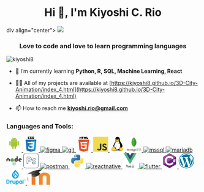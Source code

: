 <h1 align="center">Hi 👋, I'm Kiyoshi C. Rio</h1>
<!--<div align="center"><img src="https://github.com/Kiyoshi8/Kiyoshi8/assets/86674319/2ababd73-96c7-46b1-a01c-a4f9eb760011/main/aditya-banner.png"></div>-->
<!--<div align="center"><img src="https://github.com/Kiyoshi8/Kiyoshi8/assets/86674319/d59e469e-93b1-4ea1-a781-bb4375aa36c0/main/aditya-banner.png"></div>-->

<!--<div align="center"><img src="https://github.com/Kiyoshi8/Kiyoshi8/assets/86674319/6f928d60-edd0-4ea9-9ff6-b961bf59bbf4/main/aditya-banner.png"></div>-->
<!--<div align="center"><img src="https://github.com/Kiyoshi8/Kiyoshi8/assets/86674319/cbc3d2ac-9e63-496c-9aa4-93b811896a10/main/aditya-banner.png"></div>-->
<!--<div align="center"><img src="https://github.com/Kiyoshi8/Kiyoshi8/assets/86674319/e85a1819-799b-4852-8b80-5e8367ab8741/main/aditya-banner.png"></div>--->

<!--<div align="center"><img src="https://github.com/Kiyoshi8/Kiyoshi8/assets/86674319/81fe6dde-0096-43c1-8278-72b8d570fb37/main/aditya-banner.png"></div>-->

<!--<div align="center"><img src="https://github.com/Kiyoshi8/Kiyoshi8/assets/86674319/46ddae44-e44d-4651-a375-6af66dcd2ee9/main/aditya-banner.png"></div>-->

<!--<div align="center"><img src="https://github.com/Kiyoshi8/Kiyoshi8/assets/86674319/4fd0cedb-9083-471a-8668-5b80b55c4952/main/aditya-banner.png"></div>-->

<!--<div align="center"><img src="https://github.com/Kiyoshi8/Kiyoshi8/assets/86674319/4a5a7109-d9f9-499d-8d1d-8f33ac95b09f/main/aditya-banner.png"></div>-->

<!--<div align="center"><img src="https://github.com/Kiyoshi8/Kiyoshi8/assets/86674319/18f01364-d956-4e7f-bc13-06e62e76fbfb/main/aditya-banner.png"></div>-->

<!--<div align="center"><img src="https://github.com/Kiyoshi8/Kiyoshi8/assets/86674319/9240a2aa-09dd-411e-a733-88021880c4d6/main/aditya-banner.png"></div>-->

<!--<div align="center"><img src="https://github.com/Kiyoshi8/Kiyoshi8/assets/86674319/b27f6e54-0ed1-4c84-bfbd-4af1fb9b49d9/main/aditya-banner.png"></div>-->

<!---<div align="center"><img src="https://github.com/Kiyoshi8/Kiyoshi8/assets/a0e4f73a-6e04-4027-bd2e-30591765fedf/main/aditya-banner.jpg"></div>-->

<!---<div align="center"> <img src="https://github.com/Kiyoshi8/Kiyoshi8/blob/main/008av8Hogy1hshw7rtogwj31hc0u04lb.jpg"> </div>-->

<!--<div align="center"> <img src="https://github.com/Kiyoshi8/Kiyoshi8/blob/main/Li-SHEN_Wallpaper.png"> </div>-->

<!--<div align="center"> <img src="https://github.com/Kiyoshi8/Kiyoshi8/blob/main/shen_xinghui-wallpaper.png"> </div>-->

<!--<div align="center"> <img src="https://github.com/Kiyoshi8/Kiyoshi8/blob/main/Facebook Event Cover 2020x1280 px.png"> </div>-->

<!--<div align="center"> <img src="https://github.com/Kiyoshi8/Kiyoshi8/blob/main/夏以昼.png"> </div>-->

<!--<div align="center"> <img src="https://github.com/Kiyoshi8/Kiyoshi8/blob/main/Shenxinghuievent2.png"> </div>-->

<!--<div align="center"> <img src="https://github.com/Kiyoshi8/Kiyoshi8/blob/main/Xiayizhou.png"> </div>-->

<!--<div align="center"> <img src="https://github.com/Kiyoshi8/Kiyoshi8/blob/main/ShenXinghuiwallpaper1.png"> </div>-->
div align="center"> <img src="https://github.com/Kiyoshi8/Kiyoshi8/blob/main/seagod wallpaper.png"> </div>





<h3 align="center">Love to code and love to learn programming languages</h3>

<p align="left"> <img src="https://komarev.com/ghpvc/?username=kiyoshi8&label=Profile%20views&color=0e75b6&style=flat" alt="kiyoshi8" /> </p>

- 🌱 I’m currently learning **Python, R, SQL, Machine Learning, React**

- 👨‍💻 All of my projects are available at [https://kiyoshi8.github.io/3D-City-Animation/index_4.html](https://kiyoshi8.github.io/3D-City-Animation/index_4.html)

- 📫 How to reach me **kiyoshi.rio@gmail.com**


<p align="left">
</p>

<h3 align="left">Languages and Tools:</h3>
<p align="left"> <a href="https://developer.android.com" target="_blank" rel="noreferrer"> <img src="https://raw.githubusercontent.com/devicons/devicon/master/icons/android/android-original-wordmark.svg" alt="android" width="40" height="40"/> </a> <a href="https://www.w3schools.com/css/" target="_blank" rel="noreferrer"> <img src="https://raw.githubusercontent.com/devicons/devicon/master/icons/css3/css3-original-wordmark.svg" alt="css3" width="40" height="40"/> </a> <a href="https://www.figma.com/" target="_blank" rel="noreferrer"> <img src="https://www.vectorlogo.zone/logos/figma/figma-icon.svg" alt="figma" width="40" height="40"/> </a> <a href="https://git-scm.com/" target="_blank" rel="noreferrer"> <img src="https://www.vectorlogo.zone/logos/git-scm/git-scm-icon.svg" alt="git" width="40" height="40"/> </a> <a href="https://www.w3.org/html/" target="_blank" rel="noreferrer"> <img src="https://raw.githubusercontent.com/devicons/devicon/master/icons/html5/html5-original-wordmark.svg" alt="html5" width="40" height="40"/> </a> <a href="https://developer.mozilla.org/en-US/docs/Web/JavaScript" target="_blank" rel="noreferrer"> <img src="https://raw.githubusercontent.com/devicons/devicon/master/icons/javascript/javascript-original.svg" alt="javascript" width="40" height="40"/> </a> <a href="https://www.linux.org/" target="_blank" rel="noreferrer"> <img src="https://raw.githubusercontent.com/devicons/devicon/master/icons/linux/linux-original.svg" alt="linux" width="40" height="40"/> </a> <a href="https://www.mongodb.com/" target="_blank" rel="noreferrer"> <img src="https://raw.githubusercontent.com/devicons/devicon/master/icons/mongodb/mongodb-original-wordmark.svg" alt="mongodb" width="40" height="40"/> </a> <a href="https://www.microsoft.com/en-us/sql-server" target="_blank" rel="noreferrer"> <img src="https://www.svgrepo.com/show/303229/microsoft-sql-server-logo.svg" alt="mssql" width="40" height="40"/> </a> <a href="https://mariadb.org/" target="_blank" rel="noreferrer"> <img src="https://www.vectorlogo.zone/logos/mariadb/mariadb-icon.svg" alt="mariadb" width="40" height="40"/> </a> <a href="https://nodejs.org" target="_blank" rel="noreferrer"> <img src="https://raw.githubusercontent.com/devicons/devicon/master/icons/nodejs/nodejs-original-wordmark.svg" alt="nodejs" width="40" height="40"/> </a> <a href="https://www.photoshop.com/en" target="_blank" rel="noreferrer"> <img src="https://raw.githubusercontent.com/devicons/devicon/master/icons/photoshop/photoshop-line.svg" alt="photoshop" width="40" height="40"/> </a> <a href="https://postman.com" target="_blank" rel="noreferrer"> <img src="https://www.vectorlogo.zone/logos/getpostman/getpostman-icon.svg" alt="postman" width="40" height="40"/> </a> <a href="https://www.python.org" target="_blank" rel="noreferrer"> <img src="https://raw.githubusercontent.com/devicons/devicon/master/icons/python/python-original.svg" alt="python" width="40" height="40"/> </a> <a href="https://reactnative.dev/" target="_blank" rel="noreferrer"> <img src="https://reactnative.dev/img/header_logo.svg" alt="reactnative" width="40" height="40"/> </a> <a href="https://vuejs.org/" target="_blank" rel="noreferrer"> <img src="https://raw.githubusercontent.com/devicons/devicon/master/icons/vuejs/vuejs-original-wordmark.svg" alt="vuejs" width="40" height="40"/> </a> <a href="https://flutter.dev" target="_blank" rel="noreferrer"> <img src="https://www.vectorlogo.zone/logos/flutterio/flutterio-icon.svg" alt="flutter" width="40" height="40"/> </a> <a href="https://www.w3schools.com/cs/" target="_blank" rel="noreferrer"> <img src="https://raw.githubusercontent.com/devicons/devicon/master/icons/csharp/csharp-original.svg" alt="csharp" width="40" height="40"/> </a> <a href="https://wordpress.org/" target="_blank" rel="noreferrer"> <img src="https://github.com/Kiyoshi8/Kiyoshi8/blob/main/174881.png" alt="wordpress" width="40" height="40"/> </a> <a href="https://new.drupal.org/home" target="_blank" rel="noreferrer"> <img src="https://github.com/Kiyoshi8/Kiyoshi8/blob/main/Wordmark2_blue_RGB(1).png" alt="drupal" width="50" height="40"/> </a> <a href="https://moodle.org/" target="_blank" rel="noreferrer"> <img src="https://github.com/Kiyoshi8/Kiyoshi8/blob/main/moodle-original-icon-2048x1389-u7hmiiak.png" alt="moodle" width="60" height="40"/> </a> </p>





